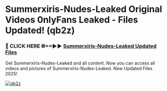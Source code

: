 # Summerxiris-Nudes-Leaked Original Videos 0nlyFans Leaked - Files Updated! (qb2z)

<h3>🔴 CLICK HERE 🌐==►► <a href="https://tinyurl.com/5h6xmrr3" rel="nofollow">Summerxiris-Nudes-Leaked Updated Files</a></h3>

Get Summerxiris-Nudes-Leaked and all content. Now you can access all videos and pictures of Summerxiris-Nudes-Leaked. New Updated Files 2025!

[![qb2z](https://i.imgur.com/KVD873Z.gif)](https://tinyurl.com/5h6xmrr3)
